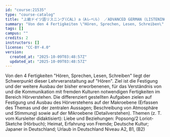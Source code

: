 ```yaml
---
id: "course:21535"
type: "course-catalog"
title: "上級ドイツ語リスニング(CAL) a（Aレベル） ／ADVANCED GERMAN (LISTENING) a"
summary: "Von den 4 Fertigkeiten \"Hören, Sprechen, Lesen, Schreiben\" liegt der Schwerpunkt dieser Lehrveranstaltung auf \"Hören\". Z…"
tags: []
campus: ""
credits: 2
instructors: []
license: "CC-BY-4.0"
version:
  created_at: "2025-10-09T03:48:57Z"
  updated_at: "2025-10-09T03:48:57Z"
---
```

Von den 4 Fertigkeiten "Hören, Sprechen, Lesen, Schreiben" liegt der Schwerpunkt dieser Lehrveranstaltung auf "Hören". Ziel ist die Festigung und der weitere Ausbau der bisher erworbenenen, für das Verständnis von und die Kommunikation mit fremden Kulturen notwendigen Fertigkeiten im Bereich Hörverstehen. Die differenziert gestellten Aufgaben zielen auf Festigung und Ausbau des Hörverstehens auf der Makroebene (Erfassen des Themas und der zentralen Aussagen; Beschreibung von Atmosphäre und Stimmung) sowie auf der Mikroebene (Detailverstehen). Themen (z. T. vom Kursleiter didaktisiert): Liebe und Beziehungen: Popsong/2 Loriot-Sketche (Hörbuch); Heimat, Erfahrung von Fremde; Deutsche Kultur; Japaner in Deutschland; Urlaub in Deutschland Niveau A2, B1, (B2)
